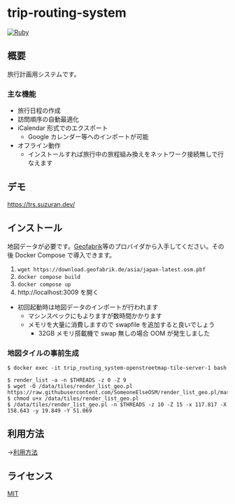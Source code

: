 # trip-routing-system

[![Ruby](https://github.com/keyasuda/trip-routing-system/actions/workflows/ruby.yml/badge.svg)](https://github.com/keyasuda/trip-routing-system/actions/workflows/ruby.yml)

## 概要

旅行計画用システムです。

### 主な機能

- 旅行日程の作成
- 訪問順序の自動最適化
- iCalendar 形式でのエクスポート
  - Google カレンダー等へのインポートが可能
- オフライン動作
  - インストールすれば旅行中の旅程組み換えをネットワーク接続無しで行なえます

## デモ

https://trs.suzuran.dev/

## インストール

地図データが必要です。[Geofabrik](https://download.geofabrik.de/asia/japan.html)等のプロバイダから入手してください。その後 Docker Compose で導入できます。

1. `wget https://download.geofabrik.de/asia/japan-latest.osm.pbf`
1. `docker compose build`
1. `docker compose up`
1. http://localhost:3009 を開く

- 初回起動時は地図データのインポートが行われます
  - マシンスペックにもよりますが数時間かかります
  - メモリを大量に消費しますので swapfile を追加すると良いでしょう
    - 32GB メモリ搭載機で swap 無しの場合 OOM が発生しました

### 地図タイルの事前生成

```
$ docker exec -it trip_routing_system-openstreetmap-tile-server-1 bash

$ render_list -a -n $THREADS -z 0 -Z 9
$ wget -O /data/tiles/render_list_geo.pl https://raw.githubusercontent.com/SomeoneElseOSM/render_list_geo.pl/master/render_list_geo.pl
$ chmod u+x /data/tiles/render_list_geo.pl
$ /data/tiles/render_list_geo.pl -n $THREADS -z 10 -Z 15 -x 117.817 -X 158.643 -y 19.849 -Y 51.069
```

## 利用方法

→[利用方法](https://portfolio.suzuran.dev/trs)

## ライセンス

[MIT](https://choosealicense.com/licenses/mit/)
